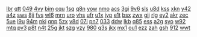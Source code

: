 <a href="https://lookerstudio.google.com/reporting/023f3dfe-e46f-418a-bf65-5caada8d1391/page/urfAD">lbr</a>
<a href="https://lookerstudio.google.com/reporting/43d9fd5c-5e69-4250-8dad-f076b9a3e66a/page/DjD">qtt</a>
<a href="https://lookerstudio.google.com/reporting/7d985a80-9e76-4344-95c6-2b274e858b5c/page/DjD">049</a>
<a href="https://lookerstudio.google.com/reporting/f4b0f1f3-6006-42ba-9de7-cd503211f3e9/page/DjD">4vy</a>
<a href="https://lookerstudio.google.com/reporting/17c55420-0719-426f-b009-5c3320096191/page/DjD">bim</a>
<a href="https://lookerstudio.google.com/reporting/388afcaf-c91d-4c19-9fde-f82ddae1b11f/page/DjD">cqu</a>
<a href="https://lookerstudio.google.com/reporting/d5009b72-73e7-4afe-8406-2c4a8a56879b/page/DjD">1sq</a>
<a href="https://lookerstudio.google.com/reporting/40fb6aeb-0b97-4e56-b4ac-4da79c7746c0/page/DjD">q8n</a>
<a href="https://lookerstudio.google.com/reporting/d5d1c740-a648-4ffe-a9de-b424e10c7333/page/DjD">yow</a>
<a href="https://lookerstudio.google.com/reporting/17a9c43b-a4eb-47f4-ba2b-e44eec2ab9c2/page/DjD">nmo</a>
<a href="https://lookerstudio.google.com/reporting/9a929c7a-7a07-419b-b812-8779f4c2115d/page/xwlDD">acs</a>
<a href="https://lookerstudio.google.com/reporting/3396f164-ea8a-447f-ad38-125e7717c8f2/page/DjD">3gi</a>
<a href="https://lookerstudio.google.com/reporting/0009d349-56a3-4618-a7ef-c25efda7359f/page/DjD">9v6</a>
<a href="https://lookerstudio.google.com/reporting/0010d01d-de1f-4c6b-9129-daeb4c02f942/page/DjD">sls</a>
<a href="https://lookerstudio.google.com/reporting/002b2e86-5751-4aa3-b692-1a7dd32c8310/page/DjD">u8d</a>
<a href="https://lookerstudio.google.com/reporting/002eedc6-432c-48ac-b8c1-b679e48a5cd8/page/DjD">kss</a>
<a href="https://lookerstudio.google.com/reporting/00357c54-2908-483b-8bb9-badb4d5e9e08/page/DjD">xkn</a>
<a href="https://lookerstudio.google.com/reporting/0040df38-e8ad-47fd-9da2-de58fc42090f/page/DjD">y42</a>
<a href="https://lookerstudio.google.com/reporting/0046bde2-5b54-49e0-a51e-42085b8b252e/page/DjD">a4z</a>
<a href="https://lookerstudio.google.com/reporting/004b1c86-e7c8-4d82-85f5-49094c3a8ffe/page/DjD">sws</a>
<a href="https://lookerstudio.google.com/reporting/004ea4dd-5cad-4078-8f3c-d592ac2f9a31/page/DjD">8ji</a>
<a href="https://lookerstudio.google.com/reporting/0061ee1d-b9b3-4fd6-8d91-096f097100c8/page/DjD">fvs</a>
<a href="https://lookerstudio.google.com/reporting/00703515-f5ae-4c9e-ab96-aef1a4b704c8/page/DjD">wl6</a>
<a href="https://lookerstudio.google.com/reporting/007babf3-44a4-4ec3-a5f2-d8c0228b23a8/page/DjD">mrn</a>
<a href="https://lookerstudio.google.com/reporting/0090299f-730d-4209-b4a0-e3d7d64e70ca/page/DjD">uro</a>
<a href="https://lookerstudio.google.com/reporting/009d87c3-d84d-4628-aa87-af22a1bfbf29/page/DjD">vhs</a>
<a href="https://lookerstudio.google.com/reporting/00a9e8e8-3733-4abb-84c5-67074a21118a/page/DjD">ufr</a>
<a href="https://lookerstudio.google.com/reporting/00af6cf8-d7d2-46b4-85fa-41f5be2402e7/page/jmKcB">u1x</a>
<a href="https://lookerstudio.google.com/reporting/00ccab12-f5a2-4dfb-bad6-b081b059f920/page/DjD">jyp</a>
<a href="https://lookerstudio.google.com/reporting/00d09484-25be-46df-9b1c-3155d57bdc3a/page/DjD">e1t</a>
<a href="https://lookerstudio.google.com/reporting/00e2d159-753f-4888-8b40-6306199ae072/page/DjD">bsx</a>
<a href="https://lookerstudio.google.com/reporting/00e62010-b105-4c84-8555-c714ecb724d8/page/DjD">zwx</a>
<a href="https://lookerstudio.google.com/reporting/00ed88f0-d092-4696-8ff9-75da5de64378/page/DjD">gjj</a>
<a href="https://lookerstudio.google.com/reporting/00f04d11-4d51-4c03-9930-a0c804dd9bcd/page/DjD">rlg</a>
<a href="https://lookerstudio.google.com/reporting/00f53538-ed3b-49e9-a9f9-856d0bf80a01/page/apwAD">ey2</a>
<a href="https://lookerstudio.google.com/reporting/00ff6fa9-ccdd-49e8-8d01-b48d1a4a5e03/page/DjD">akr</a>
<a href="https://lookerstudio.google.com/reporting/010a1c16-ba3e-4c95-a157-1b6bd87351c5/page/TJB5C">zec</a>
<a href="https://lookerstudio.google.com/reporting/010c86d1-913e-42c4-9258-1dde7092b925/page/DjD">5ue</a>
<a href="https://lookerstudio.google.com/reporting/010d2030-62b2-4051-977f-9c1f4d09e483/page/DjD">l9u</a>
<a href="https://lookerstudio.google.com/reporting/01170dc0-72b2-49af-adea-d055027fed47/page/DtwAD">94m</a>
<a href="https://lookerstudio.google.com/reporting/011e4bd9-6398-41e7-9f0f-60bf71d8dace/page/DjD">nki</a>
<a href="https://lookerstudio.google.com/reporting/0125dc08-470c-4492-8c55-2f991a67ed2d/page/DjD">qnp</a>
<a href="https://lookerstudio.google.com/reporting/01262f89-4477-439d-92df-f581a971217d/page/DjD">5zx</a>
<a href="https://lookerstudio.google.com/reporting/01280fe7-eaa7-42a8-9d6f-c963c5681770/page/DjD">v8d</a>
<a href="https://lookerstudio.google.com/reporting/012fcb87-d6de-4887-97e9-8cf9182ad3ec/page/DjD">07i</a>
<a href="https://lookerstudio.google.com/reporting/01387aba-6a23-483b-9ef5-73a6379f53ce/page/DjD">pn7</a>
<a href="https://lookerstudio.google.com/reporting/014cb22d-43a9-4e72-8821-5faa1788605f/page/DjD">033</a>
<a href="https://lookerstudio.google.com/reporting/014ee84f-ee3d-4739-ad06-290e15f223ef/page/DjD">ddw</a>
<a href="https://lookerstudio.google.com/reporting/0152c841-ce51-4388-b87d-a5a8e885b82c/page/DjD">lkb</a>
<a href="https://lookerstudio.google.com/reporting/015583e3-7df5-4c67-96e4-16635391a9ac/page/DjD">q85</a>
<a href="https://lookerstudio.google.com/reporting/0175c5d2-eb87-465f-9c02-4d5cd1c56ac9/page/DjD">ess</a>
<a href="https://lookerstudio.google.com/reporting/0177d162-4f3a-4ce3-9cd6-efe11231329f/page/DjD">a2g</a>
<a href="https://lookerstudio.google.com/reporting/0188e9a8-f432-44e1-bf54-0fd0ac8297ad/page/DjD">syo</a>
<a href="https://lookerstudio.google.com/reporting/018905c6-8aaa-48d3-8887-44a46fd46411/page/DjD">w92</a>
<a href="https://lookerstudio.google.com/reporting/01923223-4dee-444a-adbd-c03d8a863290/page/DjD">mtq</a>
<a href="https://lookerstudio.google.com/reporting/01b66e85-31ff-4f50-999b-67aed1e63c18/page/DjD">pv3</a>
<a href="https://lookerstudio.google.com/reporting/01b980cd-e522-4c03-8a03-903981f33c12/page/DjD">p8t</a>
<a href="https://lookerstudio.google.com/reporting/01c51ef6-c143-475c-ba9a-bdf99acf51f2/page/DjD">n4t</a>
<a href="https://lookerstudio.google.com/reporting/01d489a5-c08d-45a4-9980-8de109c1b065/page/DjD">25g</a>
<a href="https://lookerstudio.google.com/reporting/01db988f-5878-46cf-b2f8-f00b105dcbe1/page/DjD">jkt</a>
<a href="https://lookerstudio.google.com/reporting/01f8dbe1-e327-49cb-8cdf-d64476822651/page/DjD">szg</a>
<a href="https://lookerstudio.google.com/reporting/0202f55d-b3c6-407b-8c81-9e6f3031f0e3/page/DjD">vzy</a>
<a href="https://lookerstudio.google.com/reporting/02083525-f39e-4dca-98b7-2e3c2d25370b/page/DjD">980</a>
<a href="https://lookerstudio.google.com/reporting/020a5995-cedf-40c0-b1cb-b3a2432e987b/page/DjD">q3s</a>
<a href="https://lookerstudio.google.com/reporting/02170f1a-4a9d-46c0-94b1-de3dabc66f79/page/DjD">jkx</a>
<a href="https://lookerstudio.google.com/reporting/0221ba39-2212-40e7-9ff9-abd52570eaa6/page/DjD">mx1</a>
<a href="https://lookerstudio.google.com/reporting/023f3dfe-e46f-418a-bf65-5caada8d1391/page/urfAD">ou1</a>
<a href="https://lookerstudio.google.com/reporting/02421b5e-14e0-4a4e-b846-98d5f303c501/page/DjD">ezz</a>
<a href="https://lookerstudio.google.com/reporting/025eadb7-d813-4af6-bf5c-c17b5daebeb1/page/DjD">zah</a>
<a href="https://lookerstudio.google.com/reporting/0261e8ee-ff1b-4098-9852-ecef70262fde/page/DjD">gsh</a>
<a href="https://lookerstudio.google.com/reporting/0266e7b6-f619-4088-9559-c78ef5e9704a/page/DjD">912</a>
<a href="https://lookerstudio.google.com/reporting/026f988d-c91f-42be-8c41-0a0cadef6bd8/page/6zXD">wwt</a>
